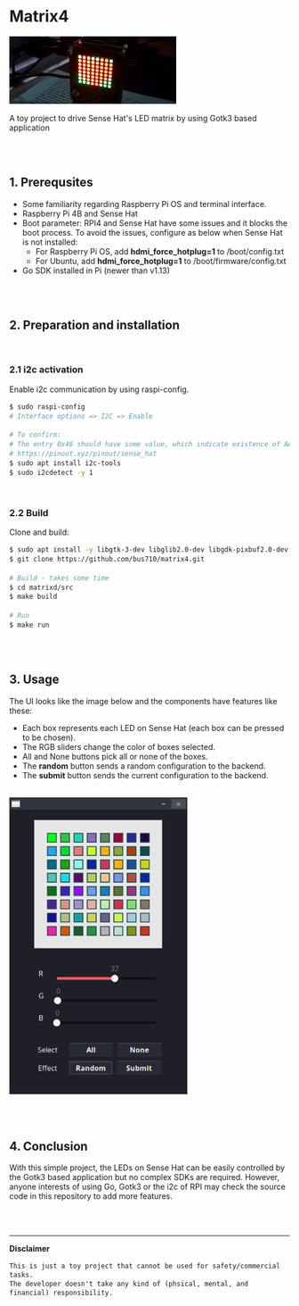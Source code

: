# Matrix4

<img src="assets/heart.png" width="300">

A toy project to drive Sense Hat's LED matrix by using Gotk3 based application

<br/><br/>

## 1. Prerequsites

- Some familiarity regarding Raspberry Pi OS and terminal interface.
- Raspberry Pi 4B and Sense Hat
- Boot parameter: RPI4 and Sense Hat have some issues and it blocks the boot process. To avoid the issues, configure as below when Sense Hat is not installed:
     - For Raspberry Pi OS, add **hdmi_force_hotplug=1** to /boot/config.txt
     - For Ubuntu, add **hdmi_force_hotplug=1** to /boot/firmware/config.txt
- Go SDK installed in Pi (newer than v1.13)

<br/><br/>

## 2. Preparation and installation

<br/>

### 2.1 i2c activation

Enable i2c communication by using raspi-config.

```sh
$ sudo raspi-config
# Interface options => I2C => Enable

# To confirm:
# The entry 0x46 should have some value, which indicate existence of AATINY MCU
# https://pinout.xyz/pinout/sense_hat
$ sudo apt install i2c-tools
$ sudo i2cdetect -y 1 
```

<br/>

### 2.2 Build

Clone and build:
```sh
$ sudo apt install -y libgtk-3-dev libglib2.0-dev libgdk-pixbuf2.0-dev
$ git clone https://github.com/bus710/matrix4.git

# Build - takes some time
$ cd matrixd/src
$ make build

# Run
$ make run
```

<br/><br/>

## 3. Usage

The UI looks like the image below and the components have features like these:
- Each box represents each LED on Sense Hat (each box can be pressed to be chosen).
- The RGB sliders change the color of boxes selected.
- All and None buttons pick all or none of the boxes.
- The **random** button sends a random configuration to the backend. 
- The **submit** button sends the current configuration to the backend. 

<br/>

<img src="assets/screenshot.png" width="320">

<br/><br/>

## 4. Conclusion

With this simple project, the LEDs on Sense Hat can be easily controlled by the Gotk3 based application but no complex SDKs are required. However, anyone interests of using Go, Gotk3 or the i2c of RPI may check the source code in this repository to add more features. 

<br/><br/>

----

**Disclaimer**

```
This is just a toy project that cannot be used for safety/commercial tasks.   
The developer doesn't take any kind of (phsical, mental, and financial) responsibility. 
```

